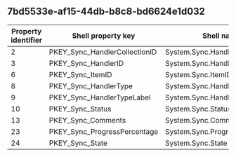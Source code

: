 ## 7bd5533e-af15-44db-b8c8-bd6624e1d032

Property identifier | Shell property key | Shell name | Alias
--- | --- | --- | ---
2 | PKEY_Sync_HandlerCollectionID | System.Sync.HandlerCollectionID | 
3 | PKEY_Sync_HandlerID | System.Sync.HandlerID | 
6 | PKEY_Sync_ItemID | System.Sync.ItemID | 
8 | PKEY_Sync_HandlerType | System.Sync.HandlerType | 
9 | PKEY_Sync_HandlerTypeLabel | System.Sync.HandlerTypeLabel | 
10 | PKEY_Sync_Status | System.Sync.Status | 
13 | PKEY_Sync_Comments | System.Sync.Comments | 
23 | PKEY_Sync_ProgressPercentage | System.Sync.ProgressPercentage | 
24 | PKEY_Sync_State | System.Sync.State | 

